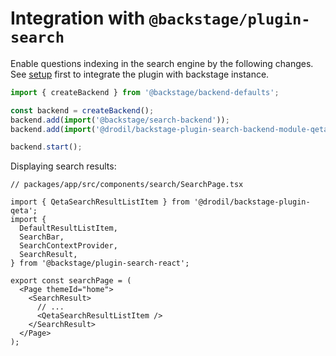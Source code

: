 # Integration with `@backstage/plugin-search`

Enable questions indexing in the search engine by the following changes. See
[setup](setup.md) first to integrate the plugin with backstage instance.

```ts
import { createBackend } from '@backstage/backend-defaults';

const backend = createBackend();
backend.add(import('@backstage/search-backend'));
backend.add(import('@drodil/backstage-plugin-search-backend-module-qeta'));

backend.start();
```

Displaying search results:

```tsx
// packages/app/src/components/search/SearchPage.tsx

import { QetaSearchResultListItem } from '@drodil/backstage-plugin-qeta';
import {
  DefaultResultListItem,
  SearchBar,
  SearchContextProvider,
  SearchResult,
} from '@backstage/plugin-search-react';

export const searchPage = (
  <Page themeId="home">
    <SearchResult>
      // ...
      <QetaSearchResultListItem />
    </SearchResult>
  </Page>
);
```
